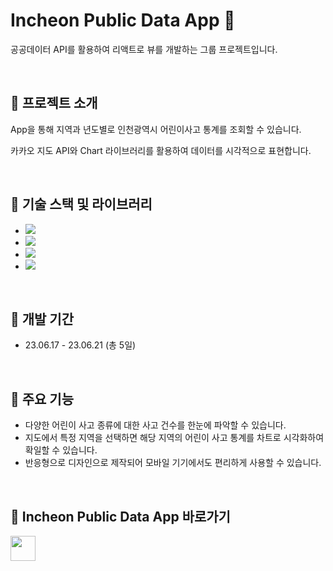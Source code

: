 # Incheon Public Data App &#x1F6B6;

공공데이터 API를 활용하여 리액트로 뷰를 개발하는 그룹 프로젝트입니다.

<br>


## &#128310; 프로젝트 소개

App을 통해 지역과 년도별로 인천광역시 어린이사고 통계를 조회할 수 있습니다. 

카카오 지도 API와 Chart 라이브러리를 활용하여 데이터를 시각적으로 표현합니다.

<br>


## &#128310; 기술 스택 및 라이브러리

- <img src="https://img.shields.io/badge/React-61DAFB?style=flat-square&logo=React&logoColor=white"/>
- <img src="https://img.shields.io/badge/JavaScript-ECD53F?style=flat-square&logo=JavaScript&logoColor=white"/>
- <img src="https://img.shields.io/badge/HTML5-F46D01?style=flat-square&logo=HTML5&logoColor=white"/>
- <img src="https://img.shields.io/badge/CSS3-2490D7?style=flat-square&logo=CSS3&logoColor=white"/>

<br>


## &#128310; 개발 기간

- 23.06.17 - 23.06.21 (총 5일)

<br>


## &#128310; 주요 기능

- 다양한 어린이 사고 종류에 대한 사고 건수를 한눈에 파악할 수 있습니다.
- 지도에서 특정 지역을 선택하면 해당 지역의 어린이 사고 통계를 차트로 시각화하여 확일할 수 있습니다.
- 반응형으로 디자인으로 제작되어 모바일 기기에서도 편리하게 사용할 수 있습니다.

<br>


## &#128310; Incheon Public Data App 바로가기

[<img src="./public/public_data_logo.ico" width="40" height="40">](https://soyeon1221.github.io/Todo-App) 